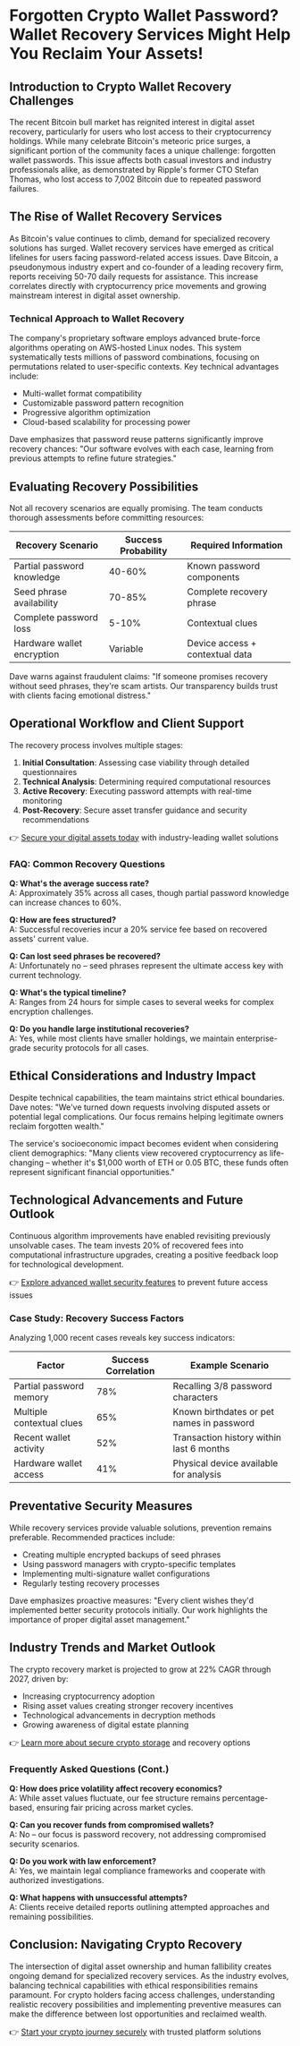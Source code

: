 # Forgotten Crypto Wallet Password? Wallet Recovery Services Might Help You Reclaim Your Assets!

## Introduction to Crypto Wallet Recovery Challenges

The recent Bitcoin bull market has reignited interest in digital asset recovery, particularly for users who lost access to their cryptocurrency holdings. While many celebrate Bitcoin's meteoric price surges, a significant portion of the community faces a unique challenge: forgotten wallet passwords. This issue affects both casual investors and industry professionals alike, as demonstrated by Ripple's former CTO Stefan Thomas, who lost access to 7,002 Bitcoin due to repeated password failures.

## The Rise of Wallet Recovery Services

As Bitcoin's value continues to climb, demand for specialized recovery solutions has surged. Wallet recovery services have emerged as critical lifelines for users facing password-related access issues. Dave Bitcoin, a pseudonymous industry expert and co-founder of a leading recovery firm, reports receiving 50-70 daily requests for assistance. This increase correlates directly with cryptocurrency price movements and growing mainstream interest in digital asset ownership.

### Technical Approach to Wallet Recovery

The company's proprietary software employs advanced brute-force algorithms operating on AWS-hosted Linux nodes. This system systematically tests millions of password combinations, focusing on permutations related to user-specific contexts. Key technical advantages include:

- Multi-wallet format compatibility
- Customizable password pattern recognition
- Progressive algorithm optimization
- Cloud-based scalability for processing power

Dave emphasizes that password reuse patterns significantly improve recovery chances: "Our software evolves with each case, learning from previous attempts to refine future strategies."

## Evaluating Recovery Possibilities

Not all recovery scenarios are equally promising. The team conducts thorough assessments before committing resources:

| Recovery Scenario          | Success Probability | Required Information        |
|---------------------------|---------------------|-----------------------------|
| Partial password knowledge | 40-60%              | Known password components   |
| Seed phrase availability   | 70-85%              | Complete recovery phrase    |
| Complete password loss     | 5-10%               | Contextual clues            |
| Hardware wallet encryption | Variable            | Device access + contextual data |

Dave warns against fraudulent claims: "If someone promises recovery without seed phrases, they're scam artists. Our transparency builds trust with clients facing emotional distress."

## Operational Workflow and Client Support

The recovery process involves multiple stages:

1. **Initial Consultation**: Assessing case viability through detailed questionnaires
2. **Technical Analysis**: Determining required computational resources
3. **Active Recovery**: Executing password attempts with real-time monitoring
4. **Post-Recovery**: Secure asset transfer guidance and security recommendations

👉 [Secure your digital assets today](https://bit.ly/okx-bonus) with industry-leading wallet solutions

### FAQ: Common Recovery Questions

**Q: What's the average success rate?**  
A: Approximately 35% across all cases, though partial password knowledge can increase chances to 60%.

**Q: How are fees structured?**  
A: Successful recoveries incur a 20% service fee based on recovered assets' current value.

**Q: Can lost seed phrases be recovered?**  
A: Unfortunately no – seed phrases represent the ultimate access key with current technology.

**Q: What's the typical timeline?**  
A: Ranges from 24 hours for simple cases to several weeks for complex encryption challenges.

**Q: Do you handle large institutional recoveries?**  
A: Yes, while most clients have smaller holdings, we maintain enterprise-grade security protocols for all cases.

## Ethical Considerations and Industry Impact

Despite technical capabilities, the team maintains strict ethical boundaries. Dave notes: "We've turned down requests involving disputed assets or potential legal complications. Our focus remains helping legitimate owners reclaim forgotten wealth."

The service's socioeconomic impact becomes evident when considering client demographics: "Many clients view recovered cryptocurrency as life-changing – whether it's $1,000 worth of ETH or 0.05 BTC, these funds often represent significant financial opportunities."

## Technological Advancements and Future Outlook

Continuous algorithm improvements have enabled revisiting previously unsolvable cases. The team invests 20% of recovered fees into computational infrastructure upgrades, creating a positive feedback loop for technological development.

👉 [Explore advanced wallet security features](https://bit.ly/okx-bonus) to prevent future access issues

### Case Study: Recovery Success Factors

Analyzing 1,000 recent cases reveals key success indicators:

| Factor                     | Success Correlation | Example Scenario                          |
|---------------------------|---------------------|-------------------------------------------|
| Partial password memory   | 78%                 | Recalling 3/8 password characters         |
| Multiple contextual clues | 65%                 | Known birthdates or pet names in password |
| Recent wallet activity    | 52%                 | Transaction history within last 6 months  |
| Hardware wallet access    | 41%                 | Physical device available for analysis    |

## Preventative Security Measures

While recovery services provide valuable solutions, prevention remains preferable. Recommended practices include:

- Creating multiple encrypted backups of seed phrases
- Using password managers with crypto-specific templates
- Implementing multi-signature wallet configurations
- Regularly testing recovery processes

Dave emphasizes proactive measures: "Every client wishes they'd implemented better security protocols initially. Our work highlights the importance of proper digital asset management."

## Industry Trends and Market Outlook

The crypto recovery market is projected to grow at 22% CAGR through 2027, driven by:

- Increasing cryptocurrency adoption
- Rising asset values creating stronger recovery incentives
- Technological advancements in decryption methods
- Growing awareness of digital estate planning

👉 [Learn more about secure crypto storage](https://bit.ly/okx-bonus) and recovery options

### Frequently Asked Questions (Cont.)

**Q: How does price volatility affect recovery economics?**  
A: While asset values fluctuate, our fee structure remains percentage-based, ensuring fair pricing across market cycles.

**Q: Can you recover funds from compromised wallets?**  
A: No – our focus is password recovery, not addressing compromised security scenarios.

**Q: Do you work with law enforcement?**  
A: Yes, we maintain legal compliance frameworks and cooperate with authorized investigations.

**Q: What happens with unsuccessful attempts?**  
A: Clients receive detailed reports outlining attempted approaches and remaining possibilities.

## Conclusion: Navigating Crypto Recovery

The intersection of digital asset ownership and human fallibility creates ongoing demand for specialized recovery services. As the industry evolves, balancing technical capabilities with ethical responsibilities remains paramount. For crypto holders facing access challenges, understanding realistic recovery possibilities and implementing preventive measures can make the difference between lost opportunities and reclaimed wealth.

👉 [Start your crypto journey securely](https://bit.ly/okx-bonus) with trusted platform solutions